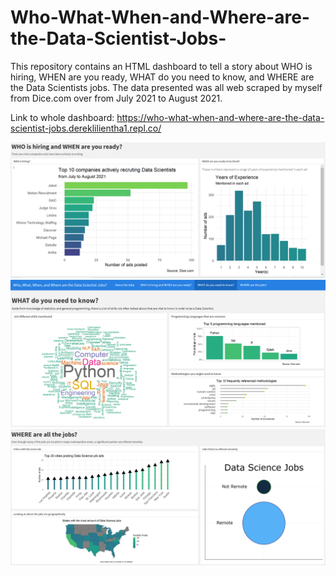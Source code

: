 # Who-What-When-and-Where-are-the-Data-Scientist-Jobs-
This repository contains an HTML dashboard to tell a story about WHO is hiring, WHEN are you ready, WHAT do you need to know, and WHERE are the Data Scientists jobs. The data presented was all web scraped by myself from Dice.com over from July 2021 to August 2021.

Link to whole dashboard: https://who-what-when-and-where-are-the-data-scientist-jobs.dereklilientha1.repl.co/

<img src='Dashboard WHO WHEN.png'>

<img src='Dashboard Demo.png'>


<img src='Dashboard WHERE.png'>

